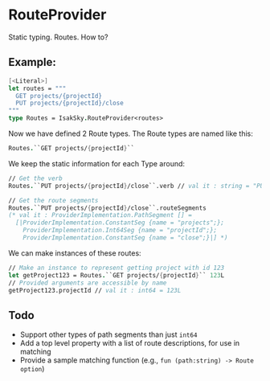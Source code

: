 # RouteProvider

Static typing. Routes. How to?

## Example: 
``` Fsharp
[<Literal>]
let routes = """
  GET projects/{projectId}
  PUT projects/{projectId}/close  
"""
type Routes = IsakSky.RouteProvider<routes>
```
Now we have defined 2 Route types. The Route types are named like this:

``` Fsharp
Routes.``GET projects/{projectId}``
```
We keep the static information for each Type around:
``` Fsharp
// Get the verb
Routes.``PUT projects/{projectId}/close``.verb // val it : string = "PUT"
```
``` Fsharp
// Get the route segments
Routes.``PUT projects/{projectId}/close``.routeSegments 
(* val it : ProviderImplementation.PathSegment [] =
  [|ProviderImplementation.ConstantSeg {name = "projects";};
    ProviderImplementation.Int64Seg {name = "projectId";};
    ProviderImplementation.ConstantSeg {name = "close";}|] *)
```
We can make instances of these routes:
``` Fsharp
// Make an instance to represent getting project with id 123
let getProject123 = Routes.``GET projects/{projectId}`` 123L
// Provided arguments are accessible by name
getProject123.projectId // val it : int64 = 123L
```

## Todo
- Support other types of path segments than just ```int64```
- Add a top level property with a list of route descriptions, for use in matching
- Provide a sample matching function (e.g., ```fun (path:string) -> Route option```)
